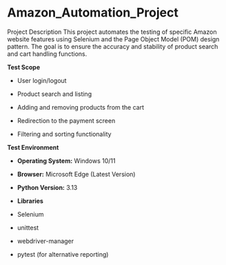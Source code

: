 # Amazon_Automation_Project
Project Description This project automates the testing of specific Amazon website features using Selenium and the Page Object Model (POM) design pattern. The goal is to ensure the accuracy and stability of product search and cart handling functions.

**Test Scope**

* User login/logout
  
* Product search and listing

 * Adding and removing products from the cart
 
 * Redirection to the payment screen
 
* Filtering and sorting functionality
  
**Test Environment**

* **Operating System:** Windows 10/11
  
* **Browser:** Microsoft Edge (Latest Version)
  
* **Python Version:** 3.13
  
* **Libraries**
  
* Selenium
  
* unittest
  
* webdriver-manager
  
* pytest (for alternative reporting)
  
